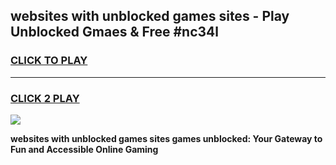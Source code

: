 
## websites with unblocked games sites - Play Unblocked Gmaes & Free #nc34l
<h3>
<a href="https://news.freeplayer.one?title=websites_with_unblocked_games_sites&ref=03M">CLICK TO PLAY</a></h3>
<hr>

<h3>
<a href="https://news.freeplayer.one?title=websites_with_unblocked_games_sites&ref=03M">CLICK 2 PLAY</a>
  
</h3>

<a href="https://news.freeplayer.one?title=websites_with_unblocked_games_sites&ref=03M"><img src="https://clearcache.store/games.png"></a>


**websites with unblocked games sites games unblocked: Your Gateway to Fun and Accessible Online Gaming**
